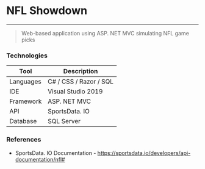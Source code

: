 # NFL Showdown
---
> Web-based application using ASP. NET MVC simulating NFL game picks

### Technologies

| Tool | Description |
| ------ | ------ |
| Languages | C# / CSS / Razor / SQL|
| IDE | Visual Studio 2019 |
| Framework | ASP. NET MVC  |
| API | SportsData. IO |
| Database | SQL Server |

### References 
- SportsData. IO Documentation -  https://sportsdata.io/developers/api-documentation/nfl#


